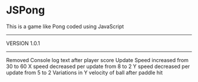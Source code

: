 # JSPong
This is a game like Pong coded using JavaScript

*************
VERSION 1.0.1
*************
Removed Console log text after player score
Update Speed increased from 30 to 60
X speed decreased per update from 8 to 2
Y speed decreased per update from 5 to 2
Variations in Y velocity of ball after paddle hit

